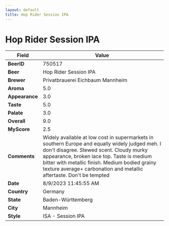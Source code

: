 ```yaml
---
layout: default
title: Hop Rider Session IPA
---
```


# Hop Rider Session IPA

| Field         | Value     |
|---------------|-----------|
| **BeerID** | 750517 |
| **Beer** | Hop Rider Session IPA |
| **Brewer** | Privatbrauerei Eichbaum Mannheim |
| **Aroma** | 5.0 |
| **Appearance** | 3.0 |
| **Taste** | 5.0 |
| **Palate** | 3.0 |
| **Overall** | 9.0 |
| **MyScore** | 2.5 |
| **Comments** | Widely available at low cost in supermarkets in southern Europe and equally widely judged meh. I don't disagree. Stewed scent. Cloudy murky appearance, broken lace top.  Taste is medium bitter with metallic finish. Medium bodied grainy texture average+ carbonation and metallic aftertaste. Don't be tempted  |
| **Date** | 8/9/2023 11:45:55 AM |
| **Country** | Germany |
| **State** | Baden-Württemberg |
| **City** | Mannheim |
| **Style** | ISA - Session IPA |
